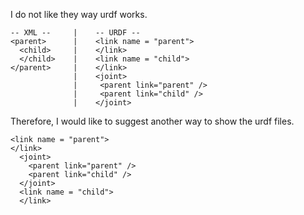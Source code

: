I do not like they way urdf works.
```
-- XML --     |    -- URDF --
<parent>      |    <link name = "parent">
  <child>     |    </link>
  </child>    |    <link name = "child">
</parent>     |    </link>
              |    <joint>
              |     <parent link="parent" />
              |     <parent link="child" />
              |    </joint>
```
Therefore, I would like to suggest another way to show the urdf files.
```
<link name = "parent">
</link>
  <joint>
    <parent link="parent" />
    <parent link="child" />
  </joint>
  <link name = "child">
  </link>
```




